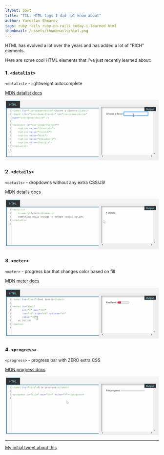 ```yaml
---
layout: post
title: "TIL: HTML tags I did not know about"
author: Yaroslav Shmarov
tags: ruby rails ruby-on-rails today-i-learned html
thumbnail: /assets/thumbnails/html.png
---
```


HTML has evolved a lot over the years and has added a lot of "RICH" elements.

Here are some cool HTML elements that I've just recently learned about:

### 1. `<datalist>`

`<datalist>` - lightweight autocomplete

[MDN datalist docs](https://developer.mozilla.org/en-US/docs/Web/HTML/Element/datalist)

![html datalist](/assets/images/1-html-datalist.gif)

### 2. `<details>`

`<details>` - dropdowns without any extra CSS/JS!

[MDN details docs](https://developer.mozilla.org/en-US/docs/Web/HTML/Element/details)

![html details](/assets/images/2-html-details.gif)

### 3. `<meter>`

`<meter>` - progress bar that changes color based on fill

[MDN meter docs](https://developer.mozilla.org/en-US/docs/Web/HTML/Element/meter)

![html meter](/assets/images/3-html-meter.gif)

### 4. `<progress>`

`<progress>` - progress bar with ZERO extra CSS

[MDN progress docs](https://developer.mozilla.org/en-US/docs/Web/HTML/Element/progress)

![html progress](/assets/images/4-html-progress.gif)

****

[My initial tweet about this](https://twitter.com/yarotheslav/status/1443190441973850112)